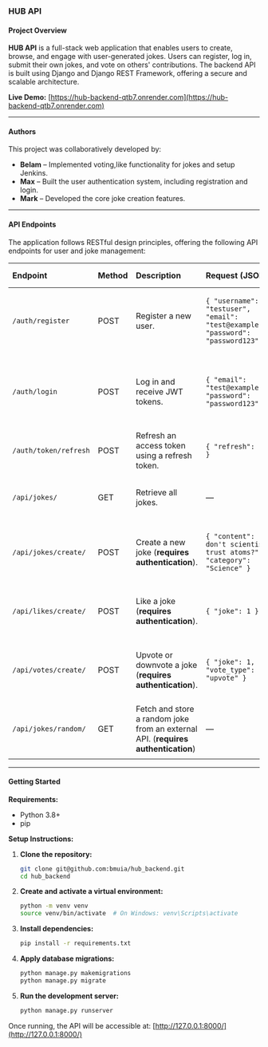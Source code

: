 ### **HUB API**

#### **Project Overview**

**HUB API** is a full-stack web application that enables users to create, browse, and engage with user-generated jokes. Users can register, log in, submit their own jokes, and vote on others' contributions. The backend API is built using Django and Django REST Framework, offering a secure and scalable architecture.

**Live Demo:** [https://hub-backend-qtb7.onrender.com](https://hub-backend-qtb7.onrender.com)

---

#### **Authors**

This project was collaboratively developed by:

* **Belam** – Implemented voting,like functionality for jokes and setup Jenkins.
* **Max** – Built the user authentication system, including registration and login.
* **Mark** – Developed the core joke creation features.

---

#### **API Endpoints**

The application follows RESTful design principles, offering the following API endpoints for user and joke management:

| Endpoint              | Method | Description                                              | Request (JSON)                                                                       | Response (JSON)                                                                      |
| :-------------------- | :----- | :------------------------------------------------------- | :----------------------------------------------------------------------------------- | :----------------------------------------------------------------------------------- |
| `/auth/register`      | POST   | Register a new user.                                     | `{ "username": "testuser", "email": "test@example.com", "password": "password123" }` | `{ "user": { "id": 1, "username": "testuser" }, "refresh": "...", "access": "..." }` |
| `/auth/login`         | POST   | Log in and receive JWT tokens.                           | `{ "email": "test@example.com", "password": "password123" }`                         | `{ "refresh": "...", "access": "...", "user": { "id": 1, "username": "testuser" } }` |
| `/auth/token/refresh` | POST   | Refresh an access token using a refresh token.           | `{ "refresh": "..." }`                                                               | `{ "access": "..." }`                                                                |
| `/api/jokes/`         | GET    | Retrieve all jokes.                                      | —                                                                                    | `[ { "id": 1, "content": "Joke text", "category": "General" }, ... ]`                |
| `/api/jokes/create/`  | POST   | Create a new joke (**requires authentication**).         | `{ "content": "Why don't scientists trust atoms?", "category": "Science" }`          | `{ "id": 1, "content": "...", "category": "...", "created_at": "..." }`              |
| `/api/likes/create/`  | POST   | Like a joke (**requires authentication**).               | `{ "joke": 1 }`                                                                      | `{ "id": 1, "user": 1, "joke": 1, "is_liked": true, "created_at": "..." }`           |
| `/api/votes/create/`  | POST   | Upvote or downvote a joke (**requires authentication**). | `{ "joke": 1, "vote_type": "upvote" }`                                               | `{ "id": 1, "user": 1, "joke": 1, "vote_type": "upvote", "created_at": "..." }`      |
| `/api/jokes/random/`  | GET    | Fetch and store a random joke from an external API. (**requires authentication**)     | —                                                                                    | `{ "id": 1, "content": "...", "category": "...", "created_at": "..." }`              |

---

#### **Getting Started**

**Requirements:**

* Python 3.8+
* pip

**Setup Instructions:**

1. **Clone the repository:**

   ```bash
   git clone git@github.com:bmuia/hub_backend.git
   cd hub_backend
   ```

2. **Create and activate a virtual environment:**

   ```bash
   python -m venv venv
   source venv/bin/activate  # On Windows: venv\Scripts\activate
   ```

3. **Install dependencies:**

   ```bash
   pip install -r requirements.txt
   ```

4. **Apply database migrations:**

   ```bash
   python manage.py makemigrations
   python manage.py migrate
   ```

5. **Run the development server:**

   ```bash
   python manage.py runserver
   ```

Once running, the API will be accessible at: [http://127.0.0.1:8000/](http://127.0.0.1:8000/)
